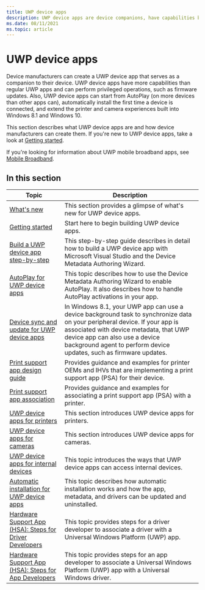 ```yaml
---
title: UWP device apps
description: UWP device apps are device companions, have capabilities beyond regular UWP apps, and perform privileged operations, such as firmware updates
ms.date: 08/11/2021
ms.topic: article
---
```


# UWP device apps

Device manufacturers can create a UWP device app that serves as a companion to their device. UWP device apps have more capabilities than regular UWP apps and can perform privileged operations, such as firmware updates. Also, UWP device apps can start from AutoPlay (on more devices than other apps can), automatically install the first time a device is connected, and extend the printer and camera experiences built into Windows 8.1 and Windows 10.

This section describes what UWP device apps are and how device manufacturers can create them. If you're new to UWP device apps, take a look at [Getting started](getting-started.md).

If you're looking for information about UWP mobile broadband apps, see [Mobile Broadband](../mobilebroadband/index.md).

## In this section

| Topic | Description |
|--|--|
| [What's new](what-s-new.md) | This section provides a glimpse of what's new for UWP device apps. |
| [Getting started](getting-started.md) | Start here to begin building UWP device apps. |
| [Build a UWP device app step-by-step](build-a-uwp-device-app-step-by-step.md) | This step-by-step guide describes in detail how to build a UWP device app with Microsoft Visual Studio and the Device Metadata Authoring Wizard. |
| [AutoPlay for UWP device apps](autoplay-for-uwp-device-apps.md) | This topic describes how to use the Device Metadata Authoring Wizard to enable AutoPlay. It also describes how to handle AutoPlay activations in your app. |
| [Device sync and update for UWP device apps](device-sync-and-update-for-uwp-device-apps.md) | In Windows 8.1, your UWP app can use a device background task to synchronize data on your peripheral device. If your app is associated with device metadata, that UWP device app can also use a device background agent to perform device updates, such as firmware updates. |
| [Print support app design guide](print-support-app-design-guide.md) | Provides guidance and examples for printer OEMs and IHVs that are implementing a print support app (PSA) for their device. |
| [Print support app association](print-support-app-association.md) | Provides guidance and examples for associating a print support app (PSA) with a printer. |
| [UWP device apps for printers](uwp-device-apps-for-printers.md) | This section introduces UWP device apps for printers. |
| [UWP device apps for cameras](uwp-device-apps-for-webcams.md) | This section introduces UWP device apps for cameras. |
| [UWP device apps for internal devices](uwp-device-apps-for-specialized-devices.md) | This topic introduces the ways that UWP device apps can access internal devices. |
| [Automatic installation for UWP device apps](auto-install-for-uwp-device-apps.md) | This topic describes how automatic installation works and how the app, metadata, and drivers can be updated and uninstalled. |
| [Hardware Support App (HSA): Steps for Driver Developers](hardware-support-app--hsa--steps-for-driver-developers.md) | This topic provides steps for a driver developer to associate a driver with a Universal Windows Platform (UWP) app. |
| [Hardware Support App (HSA): Steps for App Developers](hardware-support-app--hsa--steps-for-app-developers.md) | This topic provides steps for an app developer to associate a Universal Windows Platform (UWP) app with a Universal Windows driver. |
